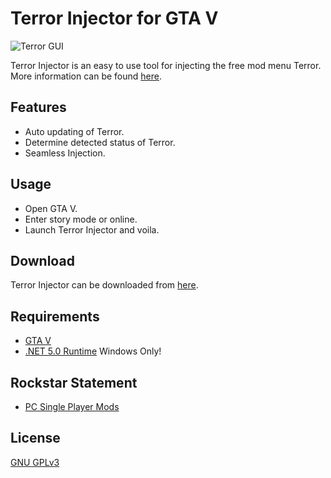 # Terror Injector for GTA V
![Terror GUI](https://github.com/MoistyMarley/Terror-Injector/blob/main/Terror_GUI.png "Terror Injector GUI")

Terror Injector is an easy to use tool for injecting the free mod menu Terror.\
More information can be found [here](https://mistermodzz.com/terror/#page-content "Terror").

## Features
- Auto updating of Terror.
- Determine detected status of Terror.
- Seamless Injection.

## Usage

- Open GTA V.
- Enter story mode or online.
- Launch Terror Injector and voila.

## Download
Terror Injector can be downloaded from [here](https://github.com/MoistyMarley/Terror-Injector/releases/latest/download/TerrorInjector.exe "TerrorInjector.exe").

## Requirements
- [GTA V](https://www.rockstargames.com/games/V)
- [.NET 5.0 Runtime]( https://dotnet.microsoft.com/download/dotnet/5.0/runtime) Windows Only!

## Rockstar Statement
- [PC Single Player Mods](https://support.rockstargames.com/articles/115009494848/PC-Single-Player-Mods "PC Single Player Mods")

## License
 [GNU GPLv3](LICENSE "GNU General Public License v3.0")
